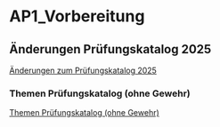 # AP1_Vorbereitung

## Änderungen Prüfungskatalog 2025
[Änderungen zum Prüfungskatalog 2025](Aenderungen_zu_2025.md)


### Themen Prüfungskatalog (ohne Gewehr)
[Themen Prüfungskatalog (ohne Gewehr)](IHK-AP1.md)